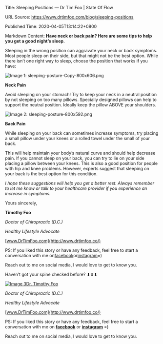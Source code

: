 Title: Sleeping Positions — Dr Tim Foo | State Of Flow

URL Source: https://www.drtimfoo.com/blog/sleeping-positions

Published Time: 2020-04-05T13:14:22+0800

Markdown Content:
**Have neck or back pain? Here are some tips to help you get a good night’s sleep.**

Sleeping in the wrong position can aggravate your neck or back symptoms. Most people sleep on their side, but that might not be the best option. While there isn’t one right way to sleep, choose the position that works if you have:

![Image 1: sleeping-posture-Copy-800x606.png](https://images.squarespace-cdn.com/content/v1/5e778047f46a4d67dce8c0c0/1585749550683-VSHHX3L0TOHICP5XDP48/sleeping-posture-Copy-800x606.png)

**Neck Pain**

Avoid sleeping on your stomach! Try to keep your neck in a neutral position by not sleeping on too many pillows. Specially designed pillows can help to support the neutral position. Ideally keep the pillow ABOVE your shoulders.

![Image 2: sleeping-posture-800x592.png](https://images.squarespace-cdn.com/content/v1/5e778047f46a4d67dce8c0c0/1585749681971-I8N49BJ7A3YIXTRCNTD6/sleeping-posture-800x592.png)

**Back Pain**

While sleeping on your back can sometimes increase symptoms, try placing a small pillow under your knees or a rolled towel under the small of your back.

This will help maintain your body’s natural curve and should help decrease pain. If you cannot sleep on your back, you can try to lie on your side placing a pillow between your knees. This is also a good position for people with hip and knee problems. However, experts suggest that sleeping on your back is the best option for this condition.

_I hope these suggestions will help you get a better rest. Always remember to let me know or talk to your healthcare provider if you experience an increase in symptoms._

Yours sincerely,

**Timothy Foo**

_Doctor of Chiropractic (D.C.)_

_Healthy Lifestyle Advocate_

[www.DrTimFoo.com](http://www.drtimfoo.co/)

PS: If you liked this story or have any feedback, feel free to start a conversation with me on[facebook](http://www.facebook.com/drtimfoo)or[instagram](http://www.instagram.com/drtimfoo)=)

Reach out to me on social media, I would love to get to know you.

Haven’t got your spine checked before? ⬇⬇⬇

[![Image 3](https://images.squarespace-cdn.com/content/v2/namespaces/memberAccountAvatars/libraries/5e777eefd8f15e7b026a1c9a/736ae11734894b7fbe972731dbbe0481/736ae11734894b7fbe972731dbbe0481.jpeg?format=300w)Dr. Timothy Foo](https://www.drtimfoo.com/blog?author=5e777eefd8f15e7b026a1c9a)

_Doctor of Chiropractic (D.C.)_

_Healthy Lifestyle Advocate_

[www.DrTimFoo.com](http://www.drtimfoo.co/)

PS: If you liked this story or have any feedback, feel free to start a conversation with me on [**facebook**](http://www.facebook.com/drtimfoo) or [**instagram**](http://www.instagram.com/drtimfoo) =)

Reach out to me on social media, I would love to get to know you.
